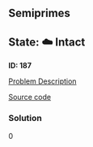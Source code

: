 ## Semiprimes

## State: :cloud: **Intact**

**ID: 187**

[Problem Description](https://projecteuler.net/problem=187)

[Source code](main.cpp)

### Solution
0